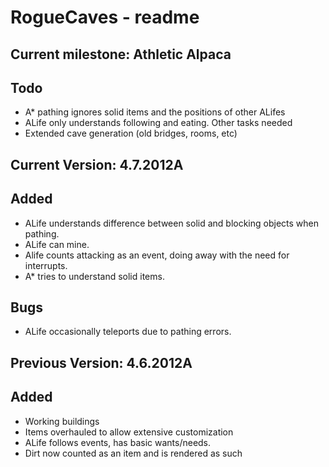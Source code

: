 RogueCaves - readme
===================

Current milestone: Athletic Alpaca
----------------------------------
Todo
----
* A* pathing ignores solid items and the positions of other ALifes
* ALife only understands following and eating. Other tasks needed
* Extended cave generation (old bridges, rooms, etc)

Current Version: 4.7.2012A
--------------------------
Added
-----
* ALife understands difference between solid and blocking objects when pathing.
* ALife can mine.
* Alife counts attacking as an event, doing away with the need for interrupts.
* A* tries to understand solid items.

Bugs
----
* ALife occasionally teleports due to pathing errors.

Previous Version: 4.6.2012A
---------------------------
Added
-----
* Working buildings
* Items overhauled to allow extensive customization
* ALife follows events, has basic wants/needs.
* Dirt now counted as an item and is rendered as such

